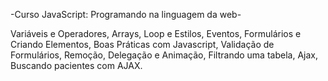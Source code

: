 -Curso JavaScript: Programando na linguagem da web-


Variáveis e Operadores,
Arrays, Loop e Estilos,
Eventos, Formulários e Criando Elementos,
Boas Práticas com Javascript,
Validação de Formulários,
Remoção, Delegação e Animação,
Filtrando uma tabela,
Ajax,
Buscando pacientes com AJAX.


